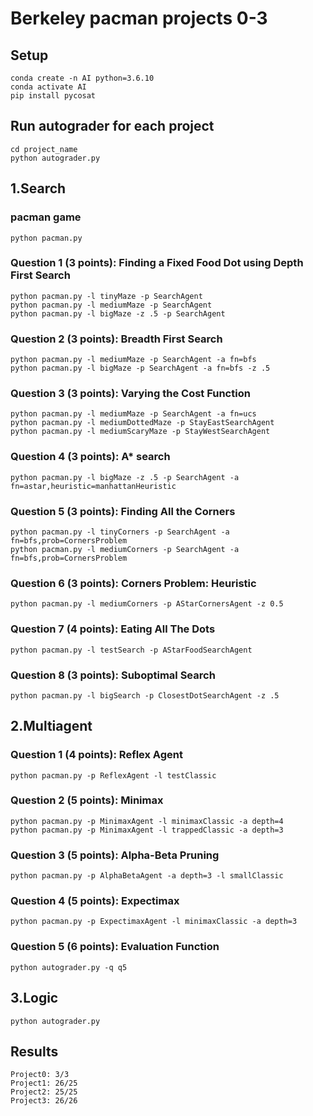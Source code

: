 # Berkeley pacman projects 0-3

## Setup
```
conda create -n AI python=3.6.10
conda activate AI
pip install pycosat
```

## Run autograder for each project
```
cd project_name
python autograder.py
```

## 1.Search
### pacman game
```
python pacman.py
```
### Question 1 (3 points): Finding a Fixed Food Dot using Depth First Search
```
python pacman.py -l tinyMaze -p SearchAgent
python pacman.py -l mediumMaze -p SearchAgent
python pacman.py -l bigMaze -z .5 -p SearchAgent
```
### Question 2 (3 points): Breadth First Search
```
python pacman.py -l mediumMaze -p SearchAgent -a fn=bfs
python pacman.py -l bigMaze -p SearchAgent -a fn=bfs -z .5
```
### Question 3 (3 points): Varying the Cost Function
```
python pacman.py -l mediumMaze -p SearchAgent -a fn=ucs
python pacman.py -l mediumDottedMaze -p StayEastSearchAgent
python pacman.py -l mediumScaryMaze -p StayWestSearchAgent
```
### Question 4 (3 points): A* search
```
python pacman.py -l bigMaze -z .5 -p SearchAgent -a fn=astar,heuristic=manhattanHeuristic
```
### Question 5 (3 points): Finding All the Corners
```
python pacman.py -l tinyCorners -p SearchAgent -a fn=bfs,prob=CornersProblem
python pacman.py -l mediumCorners -p SearchAgent -a fn=bfs,prob=CornersProblem
```
### Question 6 (3 points): Corners Problem: Heuristic
```
python pacman.py -l mediumCorners -p AStarCornersAgent -z 0.5
```
### Question 7 (4 points): Eating All The Dots
```
python pacman.py -l testSearch -p AStarFoodSearchAgent
```
### Question 8 (3 points): Suboptimal Search
```
python pacman.py -l bigSearch -p ClosestDotSearchAgent -z .5
```

## 2.Multiagent
### Question 1 (4 points): Reflex Agent
```
python pacman.py -p ReflexAgent -l testClassic
```
### Question 2 (5 points): Minimax
```
python pacman.py -p MinimaxAgent -l minimaxClassic -a depth=4
python pacman.py -p MinimaxAgent -l trappedClassic -a depth=3
```
### Question 3 (5 points): Alpha-Beta Pruning
```
python pacman.py -p AlphaBetaAgent -a depth=3 -l smallClassic
```
### Question 4 (5 points): Expectimax
```
python pacman.py -p ExpectimaxAgent -l minimaxClassic -a depth=3
```
### Question 5 (6 points): Evaluation Function
```
python autograder.py -q q5
```

## 3.Logic
```
python autograder.py
```

## Results
```
Project0: 3/3
Project1: 26/25
Project2: 25/25
Project3: 26/26
```